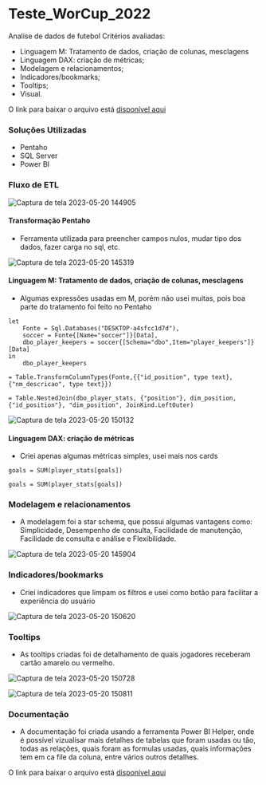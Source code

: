 # Teste_WorCup_2022
Analise de dados de futebol
Critérios avaliadas:
- Linguagem M: Tratamento de dados, criação de colunas, mesclagens
- Linguagem DAX: criação de métricas;
- Modelagem e relacionamentos;
- Indicadores/bookmarks;
- Tooltips;
- Visual.

O link para baixar o arquivo está [disponível aqui](https://onedrive.live.com/?id=7782EEBC0072CC7B%212329&cid=7782EEBC0072CC7B)



### Soluções Utilizadas

- Pentaho 
- SQL Server
- Power BI

### Fluxo de ETL

![Captura de tela 2023-05-20 144905](https://github.com/Mecoaliza/CEPE/assets/113151407/2f631301-3ada-48e1-a392-28740aa57e7f)


#### Transformação Pentaho

- Ferramenta utilizada para preencher campos nulos, mudar tipo dos dados, fazer carga no sql, etc.

![Captura de tela 2023-05-20 145319](https://github.com/Mecoaliza/CEPE/assets/113151407/21140b1d-b875-41db-b9be-b02142594286)


####  Linguagem M: Tratamento de dados, criação de colunas, mesclagens

- Algumas expressões usadas em M, porém não usei muitas, pois boa parte do tratamento foi feito no Pentaho

```
let
    Fonte = Sql.Databases("DESKTOP-a4sfcc1d7d"),
    soccer = Fonte{[Name="soccer"]}[Data],
    dbo_player_keepers = soccer{[Schema="dbo",Item="player_keepers"]}[Data]
in
    dbo_player_keepers
```
```
= Table.TransformColumnTypes(Fonte,{{"id_position", type text}, {"nm_descricao", type text}})
```
```
= Table.NestedJoin(dbo_player_stats, {"position"}, dim_position, {"id_position"}, "dim_position", JoinKind.LeftOuter)
```

![Captura de tela 2023-05-20 150132](https://github.com/Mecoaliza/CEPE/assets/113151407/449a8ab9-f77e-440f-8ff2-03d8295a2dff)

#### Linguagem DAX: criação de métricas

- Criei apenas algumas métricas simples, usei mais nos cards

```
goals = SUM(player_stats[goals]) 
```
```
goals = SUM(player_stats[goals]) 
```

### Modelagem e relacionamentos

- A modelagem foi a star schema, que possui algumas vantagens como: Simplicidade, Desempenho de consulta, Facilidade de manutenção,
Facilidade de consulta e análise e Flexibilidade.


![Captura de tela 2023-05-20 145904](https://github.com/Mecoaliza/CEPE/assets/113151407/8d4bb001-ddec-48cb-8114-676496423e86)

### Indicadores/bookmarks
- Criei indicadores que limpam os filtros e usei como botão para facilitar a experiência do usuário

![Captura de tela 2023-05-20 150620](https://github.com/Mecoaliza/CEPE/assets/113151407/fe706983-45c1-4850-90ab-506261096da5)

### Tooltips

- As tooltips criadas foi de detalhamento de quais jogadores receberam cartão amarelo ou vermelho.

![Captura de tela 2023-05-20 150728](https://github.com/Mecoaliza/CEPE/assets/113151407/22c4cfe1-c834-4c15-af75-0565968f5171)

![Captura de tela 2023-05-20 150811](https://github.com/Mecoaliza/CEPE/assets/113151407/15df1243-51f6-488a-8f05-c2deac01a3a6)


### Documentação 

- A documentação foi criada usando a ferramenta Power BI Helper, onde é possível vizualisar mais detalhes de tabelas que foram usadas ou tão, 
todas as relações, quais foram as formulas usadas, quais informações tem em ca file da coluna, entre vários outros detalhes.

O link para baixar o arquivo está [disponível aqui](https://onedrive.live.com/?id=7782EEBC0072CC7B%212329&cid=7782EEBC0072CC7B)





